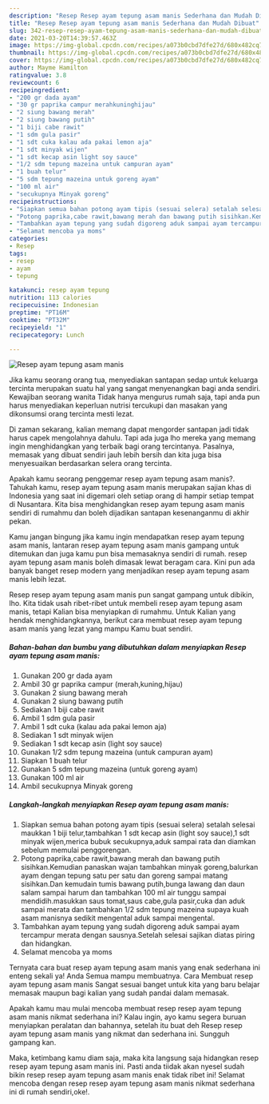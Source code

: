 ```yaml
---
description: "Resep Resep ayam tepung asam manis Sederhana dan Mudah Dibuat"
title: "Resep Resep ayam tepung asam manis Sederhana dan Mudah Dibuat"
slug: 342-resep-resep-ayam-tepung-asam-manis-sederhana-dan-mudah-dibuat
date: 2021-03-20T14:39:57.463Z
image: https://img-global.cpcdn.com/recipes/a073b0cbd7dfe27d/680x482cq70/resep-ayam-tepung-asam-manis-foto-resep-utama.jpg
thumbnail: https://img-global.cpcdn.com/recipes/a073b0cbd7dfe27d/680x482cq70/resep-ayam-tepung-asam-manis-foto-resep-utama.jpg
cover: https://img-global.cpcdn.com/recipes/a073b0cbd7dfe27d/680x482cq70/resep-ayam-tepung-asam-manis-foto-resep-utama.jpg
author: Mayme Hamilton
ratingvalue: 3.8
reviewcount: 6
recipeingredient:
- "200 gr dada ayam"
- "30 gr paprika campur merahkuninghijau"
- "2 siung bawang merah"
- "2 siung bawang putih"
- "1 biji cabe rawit"
- "1 sdm gula pasir"
- "1 sdt cuka kalau ada pakai lemon aja"
- "1 sdt minyak wijen"
- "1 sdt kecap asin light soy sauce"
- "1/2 sdm tepung mazeina untuk campuran ayam"
- "1 buah telur"
- "5 sdm tepung mazeina untuk goreng ayam"
- "100 ml air"
- "secukupnya Minyak goreng"
recipeinstructions:
- "Siapkan semua bahan potong ayam tipis (sesuai selera) setalah selesai maukkan 1 biji telur,tambahkan 1 sdt kecap asin (light soy sauce),1 sdt minyak wijen,merica bubuk secukupnya,aduk sampai rata dan diamkan sebelum memulai penggorengan."
- "Potong paprika,cabe rawit,bawang merah dan bawang putih sisihkan.Kemudian panaskan wajan tambahkan minyak goreng,balurkan ayam dengan tepung satu per satu dan goreng sampai matang sisihkan.Dan kemudain tumis bawang putih,bunga lawang dan daun salam sampai harum dan tambahkan 100 ml air tunggu sampai mendidih.masukkan saus tomat,saus cabe,gula pasir,cuka dan aduk sampai merata dan tambahkan 1/2 sdm tepung mazeina supaya kuah asam manisnya sedikit mengental aduk sampai mengental."
- "Tambahkan ayam tepung yang sudah digoreng aduk sampai ayam tercampur merata dengan sausnya.Setelah selesai sajikan diatas piring dan hidangkan."
- "Selamat mencoba ya moms"
categories:
- Resep
tags:
- resep
- ayam
- tepung

katakunci: resep ayam tepung 
nutrition: 113 calories
recipecuisine: Indonesian
preptime: "PT16M"
cooktime: "PT32M"
recipeyield: "1"
recipecategory: Lunch

---
```



![Resep ayam tepung asam manis](https://img-global.cpcdn.com/recipes/a073b0cbd7dfe27d/680x482cq70/resep-ayam-tepung-asam-manis-foto-resep-utama.jpg)

Jika kamu seorang orang tua, menyediakan santapan sedap untuk keluarga tercinta merupakan suatu hal yang sangat menyenangkan bagi anda sendiri. Kewajiban seorang  wanita Tidak hanya mengurus rumah saja, tapi anda pun harus menyediakan keperluan nutrisi tercukupi dan masakan yang dikonsumsi orang tercinta mesti lezat.

Di zaman  sekarang, kalian memang dapat mengorder santapan jadi tidak harus capek mengolahnya dahulu. Tapi ada juga lho mereka yang memang ingin menghidangkan yang terbaik bagi orang tercintanya. Pasalnya, memasak yang dibuat sendiri jauh lebih bersih dan kita juga bisa menyesuaikan berdasarkan selera orang tercinta. 



Apakah kamu seorang penggemar resep ayam tepung asam manis?. Tahukah kamu, resep ayam tepung asam manis merupakan sajian khas di Indonesia yang saat ini digemari oleh setiap orang di hampir setiap tempat di Nusantara. Kita bisa menghidangkan resep ayam tepung asam manis sendiri di rumahmu dan boleh dijadikan santapan kesenanganmu di akhir pekan.

Kamu jangan bingung jika kamu ingin mendapatkan resep ayam tepung asam manis, lantaran resep ayam tepung asam manis gampang untuk ditemukan dan juga kamu pun bisa memasaknya sendiri di rumah. resep ayam tepung asam manis boleh dimasak lewat beragam cara. Kini pun ada banyak banget resep modern yang menjadikan resep ayam tepung asam manis lebih lezat.

Resep resep ayam tepung asam manis pun sangat gampang untuk dibikin, lho. Kita tidak usah ribet-ribet untuk membeli resep ayam tepung asam manis, tetapi Kalian bisa menyiapkan di rumahmu. Untuk Kalian yang hendak menghidangkannya, berikut cara membuat resep ayam tepung asam manis yang lezat yang mampu Kamu buat sendiri.

<!--inarticleads1-->

##### Bahan-bahan dan bumbu yang dibutuhkan dalam menyiapkan Resep ayam tepung asam manis:

1. Gunakan 200 gr dada ayam
1. Ambil 30 gr paprika campur (merah,kuning,hijau)
1. Gunakan 2 siung bawang merah
1. Gunakan 2 siung bawang putih
1. Sediakan 1 biji cabe rawit
1. Ambil 1 sdm gula pasir
1. Ambil 1 sdt cuka (kalau ada pakai lemon aja)
1. Sediakan 1 sdt minyak wijen
1. Sediakan 1 sdt kecap asin (light soy sauce)
1. Gunakan 1/2 sdm tepung mazeina (untuk campuran ayam)
1. Siapkan 1 buah telur
1. Gunakan 5 sdm tepung mazeina (untuk goreng ayam)
1. Gunakan 100 ml air
1. Ambil secukupnya Minyak goreng




<!--inarticleads2-->

##### Langkah-langkah menyiapkan Resep ayam tepung asam manis:

1. Siapkan semua bahan potong ayam tipis (sesuai selera) setalah selesai maukkan 1 biji telur,tambahkan 1 sdt kecap asin (light soy sauce),1 sdt minyak wijen,merica bubuk secukupnya,aduk sampai rata dan diamkan sebelum memulai penggorengan.
1. Potong paprika,cabe rawit,bawang merah dan bawang putih sisihkan.Kemudian panaskan wajan tambahkan minyak goreng,balurkan ayam dengan tepung satu per satu dan goreng sampai matang sisihkan.Dan kemudain tumis bawang putih,bunga lawang dan daun salam sampai harum dan tambahkan 100 ml air tunggu sampai mendidih.masukkan saus tomat,saus cabe,gula pasir,cuka dan aduk sampai merata dan tambahkan 1/2 sdm tepung mazeina supaya kuah asam manisnya sedikit mengental aduk sampai mengental.
1. Tambahkan ayam tepung yang sudah digoreng aduk sampai ayam tercampur merata dengan sausnya.Setelah selesai sajikan diatas piring dan hidangkan.
1. Selamat mencoba ya moms




Ternyata cara buat resep ayam tepung asam manis yang enak sederhana ini enteng sekali ya! Anda Semua mampu membuatnya. Cara Membuat resep ayam tepung asam manis Sangat sesuai banget untuk kita yang baru belajar memasak maupun bagi kalian yang sudah pandai dalam memasak.

Apakah kamu mau mulai mencoba membuat resep resep ayam tepung asam manis nikmat sederhana ini? Kalau ingin, ayo kamu segera buruan menyiapkan peralatan dan bahannya, setelah itu buat deh Resep resep ayam tepung asam manis yang nikmat dan sederhana ini. Sungguh gampang kan. 

Maka, ketimbang kamu diam saja, maka kita langsung saja hidangkan resep resep ayam tepung asam manis ini. Pasti anda tiidak akan nyesel sudah bikin resep resep ayam tepung asam manis enak tidak ribet ini! Selamat mencoba dengan resep resep ayam tepung asam manis nikmat sederhana ini di rumah sendiri,oke!.

